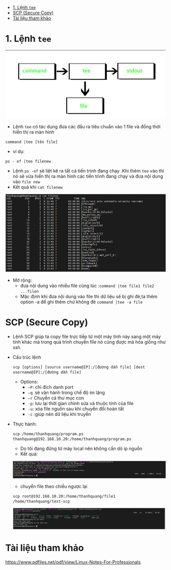 - [1. Lệnh  `tee`](#1-lệnh--tee)
- [SCP (Secure Copy)](#scp-secure-copy)
- [Tài liệu tham khảo](#tài-liệu-tham-khảo)

# 1. Lệnh  `tee`
![Alt](/thuctap/anh/Screenshot_430.png)

- Lệnh `tee` có tác dụng đưa các đầu ra tiêu chuẩn vào 1 file và đồng thời hiển thị ra màn hình

```
command |tee [tên file]
```
- ví dụ:

```
ps - ef |tee filenew
```
- Lệnh `ps -ef` sẽ liệt kê ra tất cả tiến trình đang chạy .Khi thêm `tee` vào thì nó sẽ vừa hiển thị ra màn hình các tiến trình đang chạy và đưa nội dung vào `file new`
- Kết quả khi `cat filenew`

![Alt](/thuctap/anh/Screenshot_431.png)

- Mở rộng:
  - đưa nội dung vào nhiều file cùng lúc :`command |tee file1 file2 ...filen`
  - Mặc định khi đưa nội dung vào file thì dữ liệu sẽ bị ghi đè,ta thêm option -a để ghi thêm chứ không đè `command |tee -a file`

# SCP (Secure Copy)
- Lệnh SCP giúp ta copy file trực tiếp từ một máy tính này sang một máy tính khác mà trong quá trình chuyển file nó cũng được mà hóa giống như ssh
- Cấu trúc lệnh

    ```
    scp [options] [source username@IP]:/[đường dẫn file] [dest username@IP]:/[đường dẫn file]
    ```
    - Options:
      - `–P`: chỉ đích danh port
      - `–q `sẽ vận hành trong chế độ im lặng
      - `–r` Chuyển cả thư mục con
      - `-p`: lưu lại thời gian chỉnh sửa và thuộc tính của file
      - `-u`: xóa file nguồn sau khi chuyển đổi hoàn tất
      - `-c` :giúp nén dữ liệu khi truyền

- Thực hành:

    ```
    scp /home/thanhquang/program.ps thanhquang@192.168.10.20:/home/thanhquang/program.ps
    ```
    - Do tôi đang đứng từ máy local nên không cần dõ ip nguồn
    - Kết quả:

    ![Alt](/thuctap/anh/Screenshot_432.png)

    - chuyển file theo chiều ngược lại
    ```
    scp root@192.168.10.20:/home/thanhquang/file1  /home/thanhquang/test-scp
    ```
    ![Alt](/thuctap/anh/Screenshot_433.png)

# Tài liệu tham khảo

https://www.pdfiles.net/pdf/view/Linux-Notes-For-Professionals